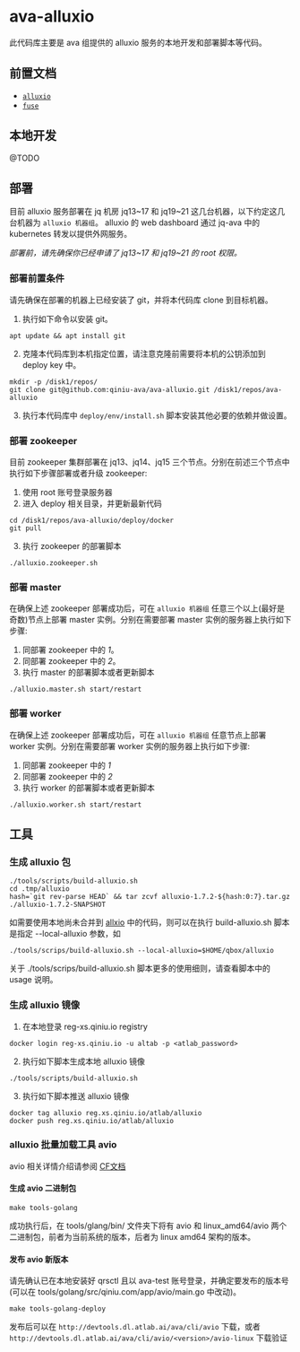 # ava-alluxio

此代码库主要是 ava 组提供的 alluxio 服务的本地开发和部署脚本等代码。

## 前置文档

  * [`alluxio`](https://www.alluxio.org/docs/1.7/en/index.html)
  * [`fuse`](https://github.com/libfuse/libfuse/tree/master/doc)

## 本地开发

@TODO

## 部署

目前 alluxio 服务部署在 jq 机房 jq13~17 和 jq19~21 这几台机器，以下约定这几台机器为 `alluxio 机器组`。 alluxio 的 web dashboard 通过 jq-ava 中的 kubernetes 转发以提供外网服务。

*部署前，请先确保你已经申请了 jq13~17 和 jq19~21 的 root 权限。*

### 部署前置条件

请先确保在部署的机器上已经安装了 git，并将本代码库 clone 到目标机器。
1. 执行如下命令以安装 git。
```shell
apt update && apt install git
```
2. 克隆本代码库到本机指定位置，请注意克隆前需要将本机的公钥添加到 deploy key 中。
```shell
mkdir -p /disk1/repos/
git clone git@github.com:qiniu-ava/ava-alluxio.git /disk1/repos/ava-alluxio
```
3. 执行本代码库中 `deploy/env/install.sh` 脚本安装其他必要的依赖并做设置。


### 部署 zookeeper

目前 zookeeper 集群部署在 jq13、jq14、jq15 三个节点。分别在前述三个节点中执行如下步骤部署或者升级 zookeeper:
1. 使用 root 账号登录服务器
2. 进入 deploy 相关目录，并更新最新代码
```shell
cd /disk1/repos/ava-alluxio/deploy/docker
git pull
```
3. 执行 zookeeper 的部署脚本
```shell
./alluxio.zookeeper.sh
```

### 部署 master

在确保上述 zookeeper 部署成功后，可在 `alluxio 机器组` 任意三个以上(最好是奇数)节点上部署 master 实例。分别在需要部署 master 实例的服务器上执行如下步骤:
1. 同部署 zookeeper 中的 *1*。
2. 同部署 zookeeper 中的 *2*。
3. 执行 master 的部署脚本或者更新脚本
```shell
./alluxio.master.sh start/restart
```

### 部署 worker

在确保上述 zookeeper 部署成功后，可在 `alluxio 机器组` 任意节点上部署 worker 实例。分别在需要部署 worker 实例的服务器上执行如下步骤:
1. 同部署 zookeeper 中的 *1*
2. 同部署 zookeeper 中的 *2*
3. 执行 worker 的部署脚本或者更新脚本
```shell
./alluxio.worker.sh start/restart
```

## 工具

### 生成 alluxio 包

```shell
./tools/scripts/build-alluxio.sh
cd .tmp/alluxio
hash=`git rev-parse HEAD` && tar zcvf alluxio-1.7.2-${hash:0:7}.tar.gz ./alluxio-1.7.2-SNAPSHOT
```

如需要使用本地尚未合并到 [allxio](github.com/qiniu-ava/alluxio) 中的代码，则可以在执行 build-alluxio.sh 脚本是指定 --local-alluxio 参数，如
```shell
./tools/scrips/build-alluxio.sh --local-alluxio=$HOME/qbox/alluxio
```
关于 ./tools/scrips/build-alluxio.sh 脚本更多的使用细则，请查看脚本中的 usage 说明。

### 生成 alluxio 镜像

1. 在本地登录 reg-xs.qiniu.io registry
``` shell
docker login reg-xs.qiniu.io -u altab -p <atlab_password>
```

2. 执行如下脚本生成本地 alluxio 镜像
```shell
./tools/scripts/build-alluxio.sh
```

3. 执行如下脚本推送 alluxio 镜像

```shell
docker tag alluxio reg.xs.qiniu.io/atlab/alluxio
docker push reg.xs.qiniu.io/atlab/alluxio
```

### alluxio 批量加载工具 avio

avio 相关详情介绍请参阅 [CF文档](https://cf.qiniu.io/pages/viewpage.action?pageId=81986327)


#### 生成 avio 二进制包

``` shell
make tools-golang
```
成功执行后，在 tools/glang/bin/ 文件夹下将有 avio 和 linux_amd64/avio 两个二进制包，前者为当前系统的版本，后者为 linux amd64 架构的版本。

#### 发布 avio 新版本

请先确认已在本地安装好 qrsctl 且以 ava-test 账号登录，并确定要发布的版本号(可以在 tools/golang/src/qiniu.com/app/avio/main.go 中改动)。

``` shell
make tools-golang-deploy
```
发布后可以在 `http://devtools.dl.atlab.ai/ava/cli/avio` 下载，或者 `http://devtools.dl.atlab.ai/ava/cli/avio/<version>/avio-linux` 下载验证
